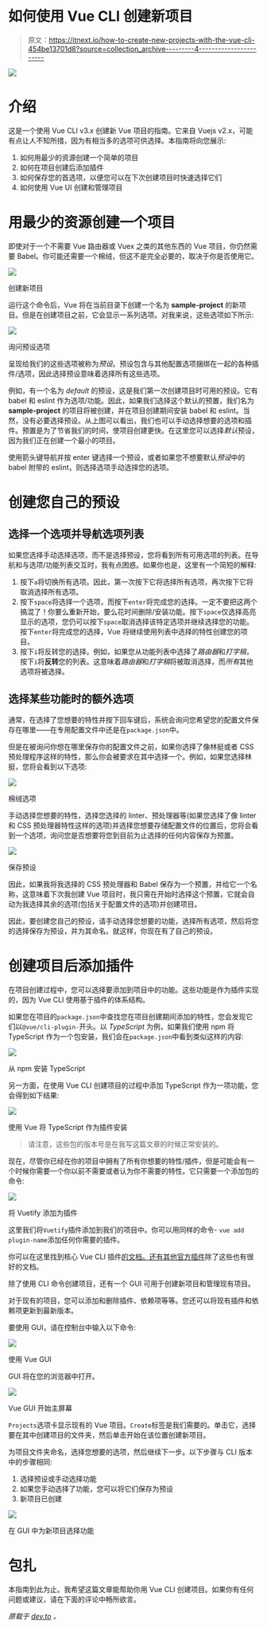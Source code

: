 # 如何使用 Vue CLI 创建新项目

> 原文：<https://itnext.io/how-to-create-new-projects-with-the-vue-cli-454be13701d8?source=collection_archive---------4----------------------->

![](img/ce954e0f01096d73b7ba21aa0fc734c7.png)

# 介绍

这是一个使用 Vue CLI v3.x 创建新 Vue 项目的指南。它来自 Vuejs v2.x，可能有点让人不知所措，因为有相当多的选项可供选择。本指南将向您展示:

1.  如何用最少的资源创建一个简单的项目
2.  如何在项目创建后添加插件
3.  如何保存您的首选项，以便您可以在下次创建项目时快速选择它们
4.  如何使用 Vue UI 创建和管理项目

# 用最少的资源创建一个项目

即使对于一个不需要 Vue 路由器或 Vuex 之类的其他东西的 Vue 项目，你仍然需要 Babel。你可能还需要一个棉绒，但这不是完全必要的，取决于你是否使用它。

![](img/5bef853243372a638ac4eef62e7028a8.png)

创建新项目

运行这个命令后，Vue 将在当前目录下创建一个名为 **sample-project** 的新项目。但是在创建项目之前，它会显示一系列选项。对我来说，这些选项如下所示:

![](img/26081126e89370042722bbf2a432005b.png)

询问预设选项

呈现给我们的这些选项被称为*预设*。预设包含与其他配置选项捆绑在一起的各种插件/选项，因此选择预设意味着选择所有这些选项。

例如，有一个名为 *default* 的预设，这是我们第一次创建项目时可用的预设。它有 babel 和 eslint 作为选项/功能。因此，如果我们选择这个默认的预置，我们名为 **sample-project** 的项目将被创建，并在项目创建期间安装 babel 和 eslint。当然，没有必要选择预设。从上图可以看出，我们也可以手动选择想要的选项和插件。预置是为了节省我们的时间，使项目创建更快。在这里您可以选择*默认*预设，因为我们正在创建一个最小的项目。

使用箭头键导航并按 enter 键选择一个预设，或者如果您不想要默认*预设*中的 babel 附带的 eslint，则选择选项手动选择您的选项。

# 创建您自己的预设

## 选择一个选项并导航选项列表

如果您选择手动选择选项，而不是选择预设，您将看到所有可用选项的列表。在导航和与选项/功能列表交互时，我有点困惑。如果你也是，这里有一个简短的解释:

1.  按下`a`将切换所有选项。因此，第一次按下它将选择所有选项，再次按下它将取消选择所有选项。
2.  按下`space`将选择一个选项，而按下`enter`将完成您的选择。一定不要把这两个搞混了！你要么重新开始，要么花时间删除/安装功能。按下`space`仅选择高亮显示的选项，您仍可以按下`space`取消选择该特定选项并继续选择您的功能。按下`enter`将完成您的选择，Vue 将继续使用列表中选择的特性创建您的项目。
3.  按下`i`将反转您的选择。例如，如果您从功能列表中选择了*路由器*和*打字稿*，按下`i`将**反转**您的列表。这意味着*路由器*和*打字稿*将被取消选择，而*所有*其他选项将被选择。

## 选择某些功能时的额外选项

通常，在选择了您想要的特性并按下回车键后，系统会询问您希望您的配置文件保存在哪里——在专用配置文件中还是在`package.json`中。

但是在被询问你想在哪里保存你的配置文件之前，如果你选择了像林挺或者 CSS 预处理程序这样的特性，那么你会被要求在其中选择一个。例如，如果您选择林挺，您将会看到以下选项:

![](img/a7abdfb187669afc5094d9cb4269440c.png)

棉绒选项

手动选择您想要的特性，选择您选择的 linter、预处理器等(如果您选择了像 linter 和 CSS 预处理器特性这样的选项)并选择您想要存储配置文件的位置后，您将会看到一个选项，询问您是否想要将您到目前为止选择的任何内容保存为预置。

![](img/0aed68b6481303b21f2279d2c9369ea2.png)

保存预设

因此，如果我将我选择的 CSS 预处理器和 Babel 保存为一个预置，并给它一个名称，这意味着下次我创建 Vue 项目时，我只需在开始时选择这个预置，它就会自动为我选择其余的选项(包括关于配置文件的选项)并创建项目。

因此，要创建您自己的预设，请手动选择您想要的功能，选择所有选项，然后将您的选择保存为预设，并为其命名。就这样，你现在有了自己的预设。

# 创建项目后添加插件

在项目创建过程中，您可以选择要添加到项目中的功能。这些功能是作为插件实现的，因为 Vue CLI 使用基于插件的体系结构。

如果您在项目的`package.json`中查找您在项目创建期间添加的特性，您会发现它们以`@vue/cli-plugin-`开头。以 *TypeScript* 为例，如果我们使用 npm 将 TypeScript 作为一个包安装，我们会在`package.json`中看到类似这样的内容:

![](img/2a10bfc4da5e1145fc8e3dc5087c9a6c.png)

从 npm 安装 TypeScript

另一方面，在使用 Vue CLI 创建项目的过程中添加 TypeScript 作为一项功能，您会得到如下结果:

![](img/8781e2282332d304014febc17505af8d.png)

使用 Vue 将 TypeScript 作为插件安装

> 请注意，这些包的版本号是在我写这篇文章的时候正常安装的。

现在，尽管你已经在你的项目中拥有了所有你想要的特性/插件，但是可能会有一个时候你需要一个你以前不需要或者认为你不需要的特性。它只需要一个添加包的命令:

![](img/8c341bdf5e34c1e1c010596d6192d792.png)

将 Vuetify 添加为插件

这里我们将`Vuetify`插件添加到我们的项目中。你可以用同样的命令- `vue add plugin-name`添加任何你需要的插件。

你可以在这里找到核心 Vue CLI 插件[的文档。还有](https://cli.vuejs.org/core-plugins/)[其他官方插件](https://awesomejs.dev/for/vue-cli/)除了这些也有很好的文档。

除了使用 CLI 命令创建项目，还有一个 GUI 可用于创建新项目和管理现有项目。

对于现有的项目，您可以添加和删除插件、依赖项等等。您还可以将现有插件和依赖项更新到最新版本。

要使用 GUI，请在控制台中输入以下命令:

![](img/c59554ffdfe26eec5501557b039e8d62.png)

使用 Vue GUI

GUI 将在您的浏览器中打开。

![](img/3ae1ed2b862d8450687dfb616a874307.png)

Vue GUI 开始主屏幕

`Projects`选项卡显示现有的 Vue 项目。`Create`标签是我们需要的。单击它，选择要在其中创建项目的文件夹，然后单击开始在该位置创建新项目。

为项目文件夹命名，选择您想要的选项，然后继续下一步。以下步骤与 CLI 版本中的步骤相同:

1.  选择预设或手动选择功能
2.  如果您手动选择了功能，您可以将它们保存为预设
3.  新项目已创建

![](img/00c42d61c1d9ebb339b1eb9178bd60b7.png)

在 GUI 中为新项目选择功能

# 包扎

本指南到此为止。我希望这篇文章能帮助你用 Vue CLI 创建项目。如果你有任何问题或建议，请在下面的评论中畅所欲言。

*原载于* [*dev.to*](https://dev.to/napoleon039/how-to-create-new-projects-with-the-vue-cli-3pgo) *。*